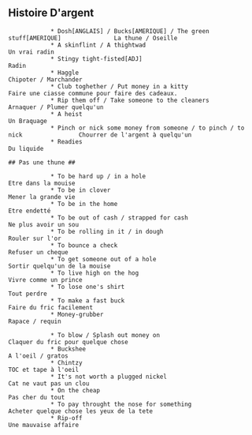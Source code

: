    <t5                                         ANGLAIS RUE CHAP8                                                               >
   
   
   
   ## Histoire D'argent ##
  
				* Dosh[ANGLAIS] / Bucks[AMERIQUE] / The green stuff[AMERIQUE]				La thune / Oseille
				* A skinflint / A thightwad													Un vrai radin 
				* Stingy tight-fisted[ADJ]													Radin
				* Haggle																	Chipoter / Marchander
				* Club toghether / Put money in a kitty										Faire une ciasse commune pour faire des cadeaux.
				* Rip them off / Take someone to the cleaners								Arnaquer / Plumer quelqu'un
				* A heist																	Un Braquage
				* Pinch or nick some money from someone / to pinch / to nick				Chourrer de l'argent à quelqu'un
				* Readies																	Du liquide
		
	## Pas une thune ##
	
				* To be hard up / in a hole													Etre dans la mouise
				* To be in clover															Mener la grande vie
				* To be in the home															Etre endetté
				* To be out of cash / strapped for cash										Ne plus avoir un sou
				* To be rolling in it / in dough											Rouler sur l'or
				* To bounce a check															Refuser un cheque
				* To get someone out of a hole												Sortir quelqu'un de la mouise
				* To live high on the hog													Vivre comme un prince
				* To lose one's shirt														Tout perdre
				* To make a fast buck														Faire du fric facilement
				* Money-grubber																Rapace / requin
				
				* To blow / Splash out money on												Claquer du fric pour quelque chose
				* Buckshee																	A l'oeil / gratos
				* Chintzy																	TOC et tape à l'oeil
				* It's not worth a plugged nickel											Cat ne vaut pas un clou 
				* On the cheap																Pas cher du tout
				* To pay throught the nose for something									Acheter quelque chose les yeux de la tete
				* Rip-off																	Une mauvaise affaire
				
